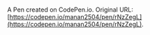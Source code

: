 # 

A Pen created on CodePen.io. Original URL: [https://codepen.io/manan2504/pen/rNzZegL](https://codepen.io/manan2504/pen/rNzZegL).


